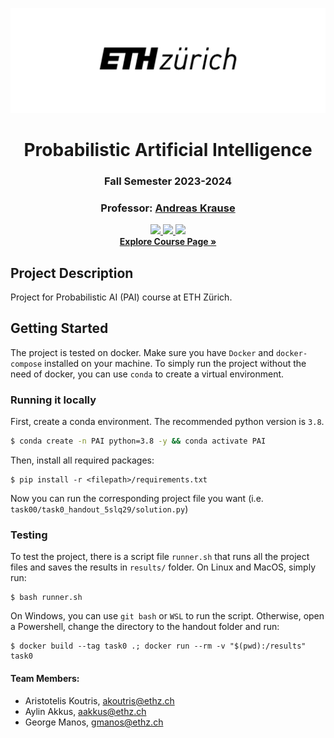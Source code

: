 <div align="center">

![Alt](assets/eth_logo.png "Title")
# Probabilistic Artificial Intelligence
### Fall Semester 2023-2024
### Professor: [Andreas Krause](https://las.inf.ethz.ch/krausea)
    

<a href="#">
    <img src="https://img.shields.io/badge/Python-3.8, 3.9, 3.10-1cb855">
</a>
<a href="#">
    <img src="https://img.shields.io/badge/Docker-4.23-0388fc">
</a>
<a href="#">
    <img src="https://img.shields.io/badge/License-MIT-8a0023">
</a>
<br>
<a href="https://las.inf.ethz.ch/teaching/pai-f23"><strong>Explore Course Page »</strong></a>
</div>

## Project Description
Project for Probabilistic AI (PAI) course at ETH Zürich.


## Getting Started
The project is tested on docker. Make sure you have `Docker` and `docker-compose` installed on your machine.
To simply run the project without the need of docker, you can use `conda` to create a virtual environment.
### Running it locally
First, create a conda environment. The recommended python version is `3.8`.
```sh
$ conda create -n PAI python=3.8 -y && conda activate PAI
```
Then, install all required packages:
```shell
$ pip install -r <filepath>/requirements.txt
```
Now you can run the corresponding project file you want (i.e. `task00/task0_handout_5slq29/solution.py`)
### Testing
To test the project, there is a script file `runner.sh` that runs all the project files and saves the results in `results/` folder.
On Linux and MacOS, simply run:
```shell
$ bash runner.sh
```
On Windows, you can use `git bash` or `WSL` to run the script. Otherwise, open a Powershell, change the directory to the
handout folder and run:
```shell
$ docker build --tag task0 .; docker run --rm -v "$(pwd):/results" task0
```

#### Team Members:
* Aristotelis Koutris, [akoutris@ethz.ch](mailto:akoutris@ethz.ch)
* Aylin Akkus,  [aakkus@ethz.ch](mailto:aakkus@ethz.ch)
* George Manos, [gmanos@ethz.ch](mailto:gmanos@ethz.ch)
